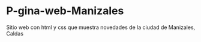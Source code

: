 # P-gina-web-Manizales
Sitio web con html y css que muestra novedades de la ciudad de Manizales, Caldas
